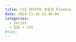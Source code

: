 ```yaml
---
title: CSS 레이아웃 분할과 Flexbox
date: 2024-11-16 22:46:04
categories:
  - Series
  - 입문 + CSS
#tags:
---
```

